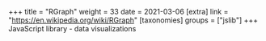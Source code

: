 +++
title = "RGraph"
weight = 33
date = 2021-03-06
[extra]
link = "https://en.wikipedia.org/wiki/RGraph"
[taxonomies]
groups = ["jslib"]
+++
JavaScript library - data visualizations

